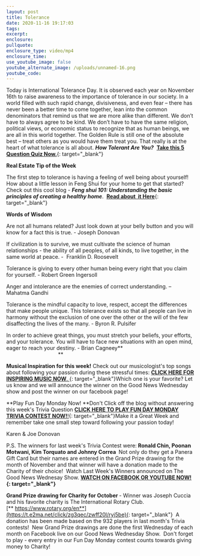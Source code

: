 ```yaml
---
layout: post
title: Tolerance
date: 2020-11-16 19:17:03
tags:
excerpt:
enclosure:
pullquote:
enclosure_type: video/mp4
enclosure_time:
use_youtube_image: false
youtube_alternate_image: /uploads/unnamed-16.png
youtube_code:
---
```


Today is International Tolerance Day. It is observed each year on November 16th to raise awareness to the importance of tolerance in our society. In a world filled with such rapid change, divisiveness, and even fear – there has never been a better time to come together, lean into the common denominators that remind us that we are more alike than different. We don’t have to always agree to be kind. We don’t have to have the same religion, political views, or economic status to recognize that as human beings, we are all in this world together. The Golden Rule is still one of the absolute best – treat others as you would have them treat you. That really is at the heart of what tolerance is all about.&nbsp;***How Tolerant Are You?***&nbsp;&nbsp;[**Take this 5 Question Quiz Now.**](https://t.e2ma.net/click/zg3qec/zwff20l/j0f5be){: target="_blank"}

**Real Estate Tip of the Week**

The first step to tolerance is having a feeling of well being about yourself\! How about a little lesson in Feng Shui for your home to get that started? Check out this cool blog -&nbsp;***Feng shui 101: Understanding the basic principles of creating a healthy home***. &nbsp;[**Read about&nbsp; it Here**](https://t.e2ma.net/click/zg3qec/zwff20l/zsg5be){: target="_blank"}

**Words of Wisdom**

Are not all humans related? Just look down at your belly button and you will know for a fact this is true. - Joseph Donovan

If civilization is to survive, we must cultivate the science of human relationships - the ability of all peoples, of all kinds, to live together, in the same world at peace. - &nbsp;Franklin D. Roosevelt

Tolerance is giving to every other human being every right that you claim for yourself. - Robert Green Ingersoll

Anger and intolerance are the enemies of correct understanding. – Mahatma Gandhi

Tolerance is the mindful capacity to love, respect, accept the differences that make people unique. This tolerance exists so that all people can live in harmony without the exclusion of one over the other or the will of the few disaffecting the lives of the many. - Byron R. Pulsifer

In order to achieve great things, you must stretch your beliefs, your efforts, and your tolerance. You will have to face new situations with an open mind, eager to reach your destiny. - Brian Cagneey**&nbsp; &nbsp; &nbsp; &nbsp; &nbsp; &nbsp; &nbsp; &nbsp; &nbsp; &nbsp; &nbsp; &nbsp; &nbsp; &nbsp; &nbsp; &nbsp; &nbsp; &nbsp; &nbsp; &nbsp; &nbsp; &nbsp; &nbsp; &nbsp; &nbsp; &nbsp; &nbsp; &nbsp; &nbsp; &nbsp; &nbsp; &nbsp; &nbsp; &nbsp; &nbsp; &nbsp; &nbsp; &nbsp; &nbsp; &nbsp; &nbsp; &nbsp; &nbsp;**

**Musical Inspiration for this week\!**&nbsp;Check out our musicologist's top songs about following your passion during these stressful times:&nbsp;[**CLICK HERE FOR INSPIRING MUSIC NOW**.&nbsp;](https://t.e2ma.net/click/zg3qec/zwff20l/flh5be){: target="_blank"}Which one is your favorite? Let us know and we will announce the winner on the Good News Wednesday show and post the winner on our facebook page\!

**Play Fun Day Monday Now\!&nbsp;**Don't Click off the blog without answering this week's Trivia Question&nbsp;[**CLICK HERE TO PLAY FUN DAY MONDAY TRIVIA CONTEST NOW\!**\!](https://t.e2ma.net/click/zg3qec/zwff20l/vdi5be){: target="_blank"}Make it a Great Week and remember take one small step toward following your passion today\!&nbsp;

Karen & Joe Donovan&nbsp;

P.S. The winners for last week's Trivia Contest were:**&nbsp;****Ronald Chin, Poonan Motwani, Kim Torquato and Johnny Correa****&nbsp;**&nbsp;Not only do they get a Panera Gift Card but their names are entered in the Grand Prize drawing for the month of November and that winner will have a donation made to the Charity of their choice\! &nbsp;Watch Last Week's Winners announced on The Good News Wednesay Show.&nbsp;**[WATCH ON FACEBOOK OR YOUTUBE NOW\!](https://t.e2ma.net/click/zg3qec/zwff20l/b6i5be){: target="_blank"}**

**Grand Prize drawing for Charity for October&nbsp;**\- Winner was Joseph Cuccia and his favorite charity is The International Rotary Club.[**&nbsp;https://www.rotary.org/en**](https://t.e2ma.net/click/zg3qec/zwff20l/ryj5be){: target="_blank"}&nbsp; A donation has been made based on the 932 players in last month's Trivia contests\!&nbsp; New Grand Prize drawings are done the first Wednesday of each month on Facebook live on our Good News Wednesday Show.&nbsp; Don't forget to play - every entry in our Fun Day Monday contest counts towards giving money to Charity\!